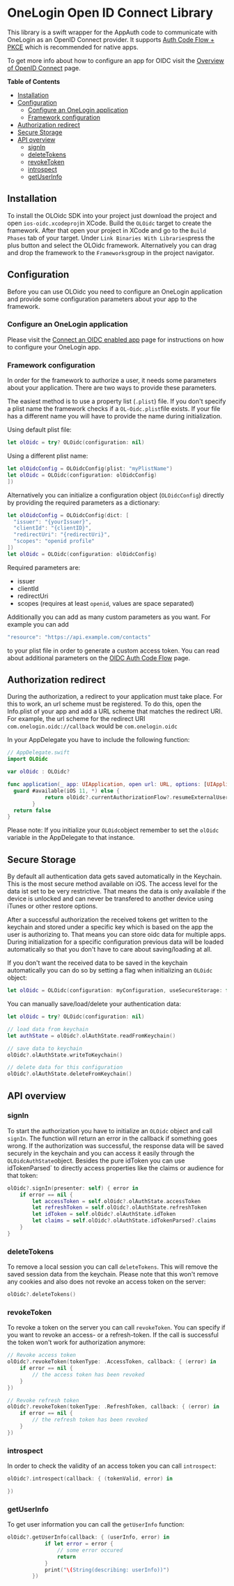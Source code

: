# OneLogin Open ID Connect Library

This library is a swift wrapper for the AppAuth code to communicate with OneLogin as an OpenID Connect provider. It supports [Auth Code Flow + PKCE](https://developers.onelogin.com/openid-connect/guides/auth-flow-pkce) which is recommended for native apps.

To get more info about how to configure an app for OIDC visit the [Overview of OpenID Connect](https://developers.onelogin.com/openid-connect) page. 


**Table of Contents**

<!-- TOC depthFrom:2 depthTo:3 -->

- [Installation](#installation)
- [Configuration](#configuration)
  - [Configure an OneLogin application](#configure-an-onelogin-application)
  - [Framework configuration](#framework-configuration)
- [Authorization redirect](#authorization-redirect)
- [Secure Storage](#secure-storage)
- [API overview](#api-overview)
  - [signIn](#signIn)
  - [deleteTokens](#deleteTokens)
  - [revokeToken](#revokeToken)
  - [introspect](#introspect)
  - [getUserInfo](#getuserinfo)

<!-- /TOC -->


## Installation

To install the OLOidc SDK into your project just download the project and open `ios-oidc.xcodeproj`in XCode. Build the `OLOidc` target to create the framework. After that open your project in XCode and go to the `Build Phases` tab of your target. Under `Link Binaries With Libraries`press the plus button and select the OLOidc framework. Alternatively you can drag and drop the framework to the `Frameworks`group in the project navigator.

## Configuration

Before you can use OLOidc you need to configure an OneLogin application and provide some configuration parameters about your app to the framework.

### Configure an OneLogin application

Please visit the [Connect an OIDC enabled app](https://developers.onelogin.com/openid-connect/connect-to-onelogin) page for instructions on how to configure your OneLogin app.

### Framework configuration

In order for the framework to authorize a user, it needs some parameters about your application. There are two ways to provide these parameters.

The easiest method is to use a property list (`.plist`) file. If you don't specify a plist name the framework checks if a `OL-Oidc.plist`file exists. If your file has a different name you will have to provide the name during initialization.

Using default plist file:
```swift
let olOidc = try? OLOidc(configuration: nil)
```

Using a different plist name:
```swift
let olOidcConfig = OLOidcConfig(plist: "myPlistName")
let olOidc = OLOidc(configuration: olOidcConfig)
])
```

Alternatively you can initialize a configuration object (`OLOidcConfig`) directly by providing the required parameters as a dictionary:

```swift
let olOidcConfig = OLOidcConfig(dict: [
  "issuer": "{yourIssuer}",
  "clientId": "{clientID}",
  "redirectUri": "{redirectUri}",
  "scopes": "openid profile"
])
let olOidc = OLOidc(configuration: olOidcConfig)
```

Required parameters are:
 - issuer
 - clientId
 - redirectUri
 - scopes (requires at least `openid`, values are space separated)
 
Additionally you can add as many custom parameters as you want. For example you can add
```swift
"resource": "https://api.example.com/contacts"
```
to your plist file in order to generate a custom access token. You can read about additional parameters on the [OIDC Auth Code Flow](https://developers.onelogin.com/openid-connect/api/authorization-code) page.

## Authorization redirect

During the authorization, a redirect to your application must take place. For this to work, an url scheme must be registered. To do this, open the Info.plist of your app and add a URL scheme that matches the redirect URI.
For example, the url scheme for the redirect URI `com.onelogin.oidc://callback` would be `com.onelogin.oidc`

In your AppDelegate you have to include the following function:

```swift
// AppDelegate.swift
import OLOidc

var olOidc : OLOidc?

func application(_ app: UIApplication, open url: URL, options: [UIApplication.OpenURLOptionsKey : Any]) -> Bool {
  guard #available(iOS 11, *) else {
            return olOidc?.currentAuthorizationFlow?.resumeExternalUserAgentFlow(with: url) ?? false
        }
  return false
}
```

Please note: If you initialize your `OLOidc`object remember to set the `olOidc` variable in the AppDelegate to that instance.

## Secure Storage

By default all authentication data gets saved automatically in the Keychain. This is the most secure method available on iOS. The access level for the data ist set to be very restrictive. That means the data is only available if the device is unlocked and can never be transfered to another device using iTunes or other restore options.

After a successful authorization the received tokens get written to the keychain and stored under a specific key which is based on the app the user is authorizing to. That means you can store oidc data for multiple apps.
During initialization for a specific configuration previous data will be loaded automatically so that you don't have to care about saving/loading at all.

If you don't want the received data to be saved in the keychain automatically you can do so by setting a flag when initializing an `OLOidc` object:

```swift
let olOidc = OLOidc(configuration: myConfiguration, useSecureStorage: false)
```

You can manually save/load/delete your authentication data:

```swift
let olOidc = try? OLOidc(configuration: nil)

// load data from keychain
let authState = olOidc?.olAuthState.readFromKeychain()

// save data to keychain
olOidc?.olAuthState.writeToKeychain()

// delete data for this configuration
olOidc?.olAuthState.deleteFromKeychain()
```

## API overview

### signIn

To start the authorization you have to initialize an `OLOidc` object and call `signIn`. The function will return an error in the callback if something goes wrong. If the authorization was successful, the response data will be saved securely in the keychain and you can access it easily through the `OLOidcAuthState`object. Besides the pure idToken you can use  idTokenParsed` to directly access properties like the claims or audience for that token:

```swift
olOidc?.signIn(presenter: self) { error in
    if error == nil {      
        let accessToken = self.olOidc?.olAuthState.accessToken
        let refreshToken = self.olOidc?.olAuthState.refreshToken
        let idToken = self.olOidc?.olAuthState.idToken
        let claims = self.olOidc?.olAuthState.idTokenParsed?.claims
    }
}
```

### deleteTokens

To remove a local session you can call `deleteTokens`. This will remove the saved session data from the keychain. Please note that this won't remove any cookies and also does not revoke an access token on the server:

```swift
olOidc?.deleteTokens()
```

### revokeToken

To revoke a token on the server you can call `revokeToken`. You can specify if you want to revoke an access- or a refresh-token. If the call is successful the token won't work for authorization anymore:

```swift
// Revoke access token
olOidc?.revokeToken(tokenType: .AccessToken, callback: { (error) in
    if error == nil {
        // the access token has been revoked 
    }
})

// Revoke refresh token
olOidc?.revokeToken(tokenType: .RefreshToken, callback: { (error) in
    if error == nil {
        // the refresh token has been revoked 
    }
})
```

### introspect

In order to check the validity of an access token you can call `introspect`:

```swift
olOidc?.introspect(callback: { (tokenValid, error) in

})
```

### getUserInfo

To get user information you can call the `getUserInfo` function:

```swift
olOidc?.getUserInfo(callback: { (userInfo, error) in
            if let error = error {
                // some error occured
                return
            }
            print("\(String(describing: userInfo))")
        })
```
